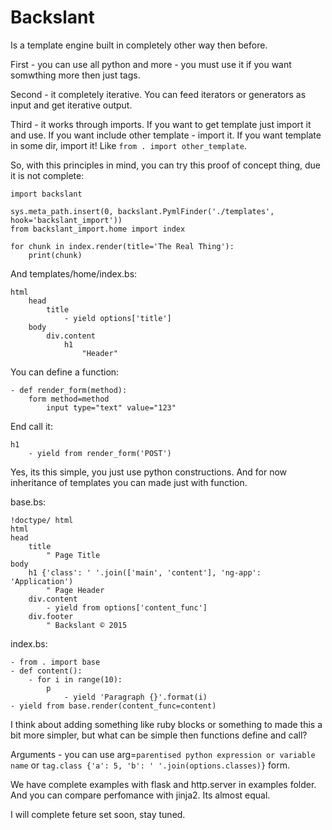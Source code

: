 Backslant
=========

Is a template engine built in completely other way then before.

First - you can use all python and more - you must use it if you want somwthing more
then just tags.

Second - it completely iterative. You can feed iterators or generators as input and get iterative output.

Third - it works through imports. If you want to get template just import it and use. If you want include
other template - import it. If you want template in some dir, import it! Like ```from . import other_template```.

So, with this principles in mind, you can try this proof of concept thing, due it is not complete:

    import backslant

    sys.meta_path.insert(0, backslant.PymlFinder('./templates', hook='backslant_import'))
    from backslant_import.home import index

    for chunk in index.render(title='The Real Thing'):
        print(chunk)

And templates/home/index.bs:

    html
        head
            title
                - yield options['title']
        body
            div.content
                h1
                    "Header"

You can define a function:

    - def render_form(method):
        form method=method
            input type="text" value="123"

End call it:

    h1
        - yield from render_form('POST')

Yes, its this simple, you just use python constructions. And for now inheritance of templates
you can made just with function.

base.bs:

    !doctype/ html
    html
    head
        title
            " Page Title
    body
        h1 {'class': ' '.join(['main', 'content'], 'ng-app': 'Application')
            " Page Header
        div.content
            - yield from options['content_func']
        div.footer
            " Backslant © 2015

index.bs:

    - from . import base
    - def content():
        - for i in range(10):
            p
                - yield 'Paragraph {}'.format(i)
    - yield from base.render(content_func=content)

I think about adding something like ruby blocks or something to made this a bit more simpler, but
what can be simple then functions define and call?

Arguments - you can use arg=`parentised python expression or variable name` or `tag.class {'a': 5, 'b': ' '.join(options.classes)}` form.

We have complete examples with flask and http.server in examples folder. And you can compare perfomance with jinja2. Its almost equal.

I will complete feture set soon, stay tuned.
